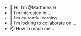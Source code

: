 - 👋 Hi, I’m @MarttinezJS
- 👀 I’m interested in ...
- 🌱 I’m currently learning ...
- 💞️ I’m looking to collaborate on ...
- 📫 How to reach me ...

<!---
MarttinezJS/MarttinezJS is a ✨ special ✨ repository because its `README.md` (this file) appears on your GitHub profile.
You can click the Preview link to take a look at your changes.
--->
